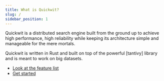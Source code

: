 ```yaml
---
title: What is Quickwit?
slug: /
sidebar_position: 1
---
```


Quickwit is a distributed search engine built from the ground up to achieve high performance, high reliability while keeping its architecture simple and manageable for the mere mortals.

Quickwit is written in Rust and built on top of the powerful [tantivy] library and is meant to work on big datasets.

- [Look at the feature list](overview/features.md)
- [Get started](getting-started/quickstart.md)
